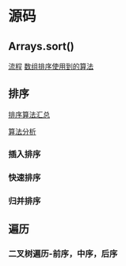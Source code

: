 # 源码
## Arrays.sort()
[流程](../java/pic/arrayssort.png)
[数组排序使用到的算法](https://www.imooc.com/article/45462)

## 排序
[排序算法汇总](../java/pic/排序算法汇总.png)

[算法分析](https://mp.weixin.qq.com/s/t0dsJeN397wO41pwBWPeTg)

### 插入排序
### 快速排序
### 归并排序

## 遍历
### 二叉树遍历-前序，中序，后序